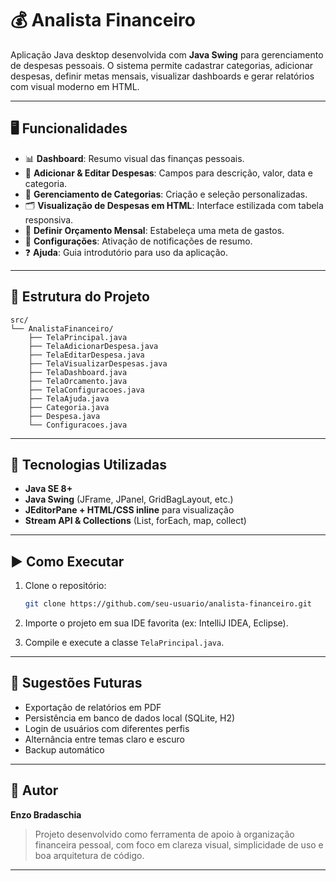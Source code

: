 # 💰 Analista Financeiro

Aplicação Java desktop desenvolvida com **Java Swing** para gerenciamento de despesas pessoais. O sistema permite cadastrar categorias, adicionar despesas, definir metas mensais, visualizar dashboards e gerar relatórios com visual moderno em HTML.

---

## 🖥️ Funcionalidades

* 📊 **Dashboard**: Resumo visual das finanças pessoais.
* 📝 **Adicionar & Editar Despesas**: Campos para descrição, valor, data e categoria.
* 📁 **Gerenciamento de Categorias**: Criação e seleção personalizadas.
* 🗂️ **Visualização de Despesas em HTML**: Interface estilizada com tabela responsiva.
* 🎯 **Definir Orçamento Mensal**: Estabeleça uma meta de gastos.
* 🔔 **Configurações**: Ativação de notificações de resumo.
* ❓ **Ajuda**: Guia introdutório para uso da aplicação.

---

## 📂 Estrutura do Projeto

```
src/
└── AnalistaFinanceiro/
    ├── TelaPrincipal.java
    ├── TelaAdicionarDespesa.java
    ├── TelaEditarDespesa.java
    ├── TelaVisualizarDespesas.java
    ├── TelaDashboard.java
    ├── TelaOrcamento.java
    ├── TelaConfiguracoes.java
    ├── TelaAjuda.java
    ├── Categoria.java
    ├── Despesa.java
    └── Configuracoes.java
```

---

## 🔧 Tecnologias Utilizadas

* **Java SE 8+**
* **Java Swing** (JFrame, JPanel, GridBagLayout, etc.)
* **JEditorPane + HTML/CSS inline** para visualização
* **Stream API & Collections** (List, forEach, map, collect)

---

## ▶️ Como Executar

1. Clone o repositório:

   ```bash
   git clone https://github.com/seu-usuario/analista-financeiro.git
   ```

2. Importe o projeto em sua IDE favorita (ex: IntelliJ IDEA, Eclipse).

3. Compile e execute a classe `TelaPrincipal.java`.

---

## 🧠 Sugestões Futuras

* Exportação de relatórios em PDF
* Persistência em banco de dados local (SQLite, H2)
* Login de usuários com diferentes perfis
* Alternância entre temas claro e escuro
* Backup automático

---

## 👤 Autor

**Enzo Bradaschia**
> Projeto desenvolvido como ferramenta de apoio à organização financeira pessoal, com foco em clareza visual, simplicidade de uso e boa arquitetura de código.

---

